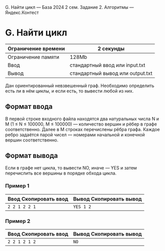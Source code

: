 G. Найти цикл — База 2024 2 сем. Задание 2. Алгоритмы — Яндекс.Контест

# G. Найти цикл

| Ограничение времени | 2 секунды |
| --- | --- |
| Ограничение памяти | 128Mb |
| Ввод | стандартный ввод или input.txt |
| Вывод | стандартный вывод или output.txt |

Дан ориентированный невзвешенный граф. Необходимо определить есть ли в нём циклы, и если есть, то вывести любой из них.

## Формат ввода

В первой строке входного файла находятся два натуральных числа N и M (1 ≤ N ≤ 100000, M ≤ 100000) — количество вершин и рёбер в графе соответственно. Далее в M строках перечислены рёбра графа. Каждое ребро задаётся парой чисел — номерами начальной и конечной вершин соответственно.

## Формат вывода

Если в графе нет цикла, то вывести NO, иначе — YES и затем перечислить все вершины в порядке обхода цикла.

### Пример 1

| Ввод Скопировать ввод | Вывод Скопировать вывод |
| --- | --- |
| `2 2 1 2 2 1 ` | `YES 1 2  ` |

### Пример 2

| Ввод Скопировать ввод | Вывод Скопировать вывод |
| --- | --- |
| `2 2 1 2 1 2 ` | `NO ` |
